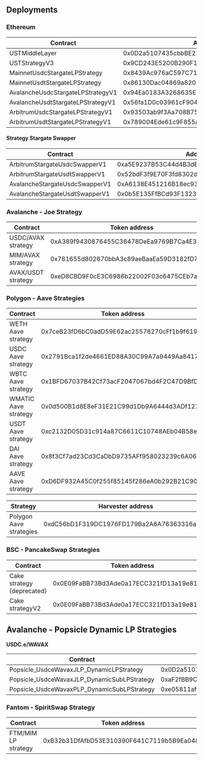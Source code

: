 ## Deployments

### Ethereum

| Contract                          | Address                                    |
| --------------------------------- | ------------------------------------------ |
| USTMiddleLayer                    | 0x0D2a5107435cbbBE21Db1ADB5F1E078E63e59449 |
| USTStrategyV3                     | 0x9CD243E5200B290F10d74D93E0CA6C9e51B3d664 |
| MainnetUsdcStargateLPStrategy     | 0x8439Ac976aC597C71C0512D8a53697a39E8F9773 |
| MainnetUsdtStargateLPStrategy     | 0x86130Dac04869a8201c7077270C10f3AFaba1c82 |
| AvalancheUsdcStargateLPStrategyV1 | 0x94Ea0183A3268635E34332A76DD2e9Eff13A00f4 |
| AvalancheUsdtStargateLPStrategyV1 | 0x56fa1D0c03961cF90443EDb88985B38506635c43 |
| ArbitrumUsdcStargateLPStrategyV1  | 0x93503ab9f3Aa708B757cAf3238B7673baB2e3409 |
| ArbitrumUsdtStargateLPStrategyV1  | 0x789004Ede61c9F855a0EcAAd7f0616bF23f0C952 |

#### Strategy Stargate Swapper

| Contract                       | Address                                    |
| ------------------------------ | ------------------------------------------ |
| ArbitrumStargateUsdcSwapperV1  | 0xa5E9237B53C44d4B3dE26e307c2034DF1084c94c |
| ArbitrumStargateUsdtSwapperV1  | 0x52bdF3f9E70F3fd8302d43F501c69871AC21e73b |
| AvalancheStargateUsdcSwapperV1 | 0xA6138E451216B18ec93A2927280130c02cFF8185 |
| AvalancheStargateUsdtSwapperV1 | 0x0b5E135FfBCd93F1323bdEF45c1bEa5887588dfD |

### Avalanche - Joe Strategy

| Contract           | Token address                              | Strategy Address                           |
| ------------------ | ------------------------------------------ | ------------------------------------------ |
| USDC/AVAX strategy | 0xA389f9430876455C36478DeEa9769B7Ca4E3DDB1 | 0x663Ef4455A07243D9029bA0fC48297AE181aeb38 |
| MIM/AVAX strategy  | 0x781655d802670bbA3c89aeBaaEa59D3182fD755D | 0x43838338F30795185Dabf1e52DaE6a3FEEdC953d |
| AVAX/USDT strategy | 0xeD8CBD9F0cE3C6986b22002F03c6475CEb7a6256 | 0x87A5bF86D6C96775d926F43700c0fD99EE0c2E82 |

### Polygon - Aave Strategies

| Contract             | Token address                              | Strategy Address                           |
| -------------------- | ------------------------------------------ | ------------------------------------------ |
| WETH Aave strategy   | 0x7ceB23fD6bC0adD59E62ac25578270cFf1b9f619 | 0x760ef4F484EbF2668001B090291f84A3CDf2f3aa |
| USDC Aave strategy   | 0x2791Bca1f2de4661ED88A30C99A7a9449Aa84174 | 0xCFb49550ce8f39c29E73BA0baBc16609A63b31b1 |
| WBTC Aave strategy   | 0x1BFD67037B42Cf73acF2047067bd4F2C47D9BfD6 | 0xF2CF8109d1c66112132180c0d0f925bDD7b4c246 |
| WMATIC Aave strategy | 0x0d500B1d8E8eF31E21C99d1Db9A6444d3ADf1270 | 0x7166D2efffCA02c6A21A235732131660c3E61f9F |
| USDT Aave strategy   | 0xc2132D05D31c914a87C6611C10748AEb04B58e8F | 0x59c7459281B4CF2eE96C1CA2A410Fdf03F51A369 |
| DAI Aave strategy    | 0x8f3Cf7ad23Cd3CaDbD9735AFf958023239c6A063 | 0xB6665Ba83e054A91db1e6fC2252b4346a12C60d7 |
| AAVE Aave strategy   | 0xD6DF932A45C0f255f85145f286eA0b292B21C90B | 0x5fB5d087A67d412350060c848b826B9Fb0FE92bA |

| Strategy                | Harvester address                          |
| ----------------------- | ------------------------------------------ |
| Polygon Aave strategies | 0xdC56bD1F319DC1976FD179Ba2A6A76363316a374 |

### BSC - PancakeSwap Strategies

| Contract                   | Token address                              | Strategy Address                           |
| -------------------------- | ------------------------------------------ | ------------------------------------------ |
| Cake strategy (deprecated) | 0x0E09FaBB73Bd3Ade0a17ECC321fD13a19e81cE82 | 0x08B918dD18E087893bb9d711d9E0BBaA7a63Ef63 |
| Cake strategyV2            | 0x0E09FaBB73Bd3Ade0a17ECC321fD13a19e81cE82 | 0x6171619B5793099F8C577fe5dFC08ceA35a3B3Aa |

## Avalanche - Popsicle Dynamic LP Strategies

**USDC.e/WAVAX**

| Contract                                    | Strategy Address                           |
| ------------------------------------------- | ------------------------------------------ |
| Popsicle_UsdceWavaxJLP_DynamicLPStrategy    | 0x0D2a5107435cbbBE21Db1ADB5F1E078E63e59449 |
| Popsicle_UsdceWavaxJLP_DynamicSubLPStrategy | 0xaF2fBB9CB80EdFb7d3f2d170a65AE3bFa42d0B86 |
| Popsicle_UsdceWavaxPLP_DynamicSubLPStrategy | 0xe05811aff7A105fe05b7144F4E0Dd777a83a194e |

### Fantom - SpiritSwap Strategy

| Contract            | Token address                              | Strategy Address                           |
| ------------------- | ------------------------------------------ | ------------------------------------------ |
| FTM/MIM LP strategy | 0xB32b31DfAfbD53E310390F641C7119b5B9Ea0488 | 0xD5d0f5d872ed4eB74AA3E8fa6D833d6f7603D2EC |
